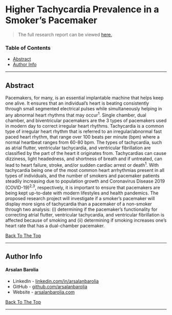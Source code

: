<a href='#project' id='project' class='anchor' aria-hidden='true'></a>

# Higher Tachycardia Prevalence in a Smoker’s Pacemaker

> The full research report can be viewed [here.](files/Tachycardia-Prevalence-in-Pacemaker.pdf)

### Table of Contents

- [Abstract](#abstract)
- [Author Info](#author-info)

---

## Abstract

<p align="justify">

Pacemakers, for many, is an essential implantable machine that helps keep one alive. It ensures that an individual’s heart is beating consistently through small segmented electrical pulses while simultaneously helping in any abnormal heart rhythms that may occur<sup>1</sup>. Single chamber, dual chamber, and biventricular pacemakers are the 3 types of pacemakers used in modern day to correct irregular heart rhythms. Tachycardia is a common type of irregular heart rhythm that is referred to an irregular/abnormal fast paced heart rhythm, that range over 100 beats per minute (bpm) where a normal heartbeat ranges from 60-80 bpm. The types of tachycardia, such as atrial flutter, ventricular tachycardia, and ventricular fibrillation are classified by the part of the heart it originates from. Tachycardias can cause dizziness, light headedness, and shortness of breath and if untreated, can lead to heart failure, stroke, and/or sudden cardiac arrest or death<sup>1</sup>. With tachycardia being one of the most common heart arrhythmias present in all types of individuals, and the number of smokers and pacemaker patients steadily increasing due to population growth and Coronavirus Disease 2019 (COVID-19)<sup>2,3</sup>, respectively, it is important to ensure that pacemakers are being kept up-to-date with modern lifestyles and health pandemics. The proposed research project will investigate if a smoker’s pacemaker will display more signs of tachycardia than a pacemaker of a non-smoker through two analysis: (i) determining if the pacemaker’s functionality for correcting atrial flutter, ventricular tachycardia, and ventricular fibrillation is affected because of smoking and (ii) determining if smoking increases one’s heart rate that has a dual-chamber pacemaker.

</p>


[Back To The Top](#project)

---

## Author Info

<h4> Arsalan Barolia</h4>

- LinkedIn - [linkedin.com/in/arsalanbarolia](https://www.linkedin.com/in/arsalanbarolia)
- GitHub - [github.com/arsalanbarolia](https://github.com/arsalanbarolia)
- Website - [arsalanbarolia.com](https://arsalanbarolia.com)

<p></p>

[Back To The Top](#project)

---
